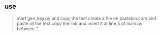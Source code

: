 ## use
> start gen_key.py and copy the text
> create a file on pastebin.com and paste all the text
> copy the link and insert it at line 5 of main.py between ''
